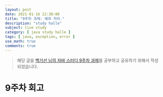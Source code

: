 ```yaml
---
layout: post
date: 2021-01-16 22:30:00
title: "9주차 과제: 예외 처리."
description: "study halle"
subject: live study
category: [ java study halle ]
tags: [ java, exception, error ]
use_math: true
comments: true
---
```


> 해당 글을 [백기선 님의 자바 스터디 9주차 과제](https://github.com/whiteship/live-study/issues/9)를 공부하고 공유하기 위해서 작성되었습니다.

# 9주차 회고
